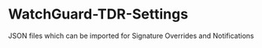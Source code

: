 # WatchGuard-TDR-Settings
JSON files which can be imported for Signature Overrides and Notifications
